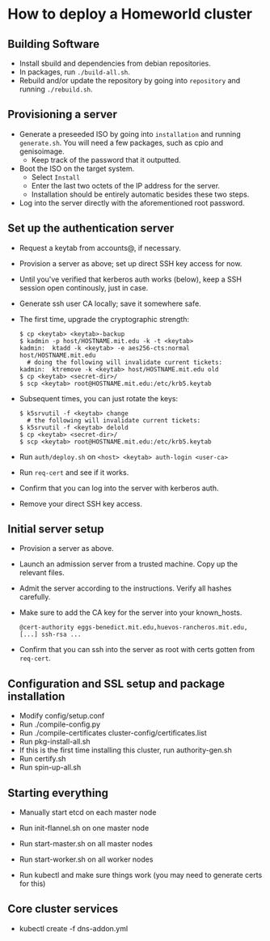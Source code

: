 # How to deploy a Homeworld cluster

## Building Software

 * Install sbuild and dependencies from debian repositories.
 * In packages, run `./build-all.sh`.
 * Rebuild and/or update the repository by going into `repository` and running
   `./rebuild.sh`.

## Provisioning a server

 * Generate a preseeded ISO by going into `installation` and running
   `generate.sh`. You will need a few packages, such as cpio and genisoimage.
   - Keep track of the password that it outputted.
 * Boot the ISO on the target system.
   - Select `Install`
   - Enter the last two octets of the IP address for the server.
   - Installation should be entirely automatic besides these two steps.
 * Log into the server directly with the aforementioned root password.

## Set up the authentication server

 * Request a keytab from accounts@, if necessary.
 * Provision a server as above; set up direct SSH key access for now.
 * Until you've verified that kerberos auth works (below), keep a SSH session
   open continously, just in case.
 * Generate ssh user CA locally; save it somewhere safe.
 * The first time, upgrade the cryptographic strength:

       $ cp <keytab> <keytab>-backup
       $ kadmin -p host/HOSTNAME.mit.edu -k -t <keytab>
       kadmin:  ktadd -k <keytab> -e aes256-cts:normal host/HOSTNAME.mit.edu
         # doing the following will invalidate current tickets:
       kadmin:  ktremove -k <keytab> host/HOSTNAME.mit.edu old
       $ cp <keytab> <secret-dir>/
       $ scp <keytab> root@HOSTNAME.mit.edu:/etc/krb5.keytab

 * Subsequent times, you can just rotate the keys:

       $ k5srvutil -f <keytab> change
         # the following will invalidate current tickets:
       $ k5srvutil -f <keytab> delold
       $ cp <keytab> <secret-dir>/
       $ scp <keytab> root@HOSTNAME.mit.edu:/etc/krb5.keytab

 * Run `auth/deploy.sh` on `<host> <keytab> auth-login <user-ca>`
 * Run `req-cert` and see if it works.
 * Confirm that you can log into the server with kerberos auth.
 * Remove your direct SSH key access.

## Initial server setup

 * Provision a server as above.
 * Launch an admission server from a trusted machine. Copy up the relevant files.
 * Admit the server according to the instructions. Verify all hashes carefully.
 * Make sure to add the CA key for the server into your known_hosts.

       @cert-authority eggs-benedict.mit.edu,huevos-rancheros.mit.edu,[...] ssh-rsa ...

 * Confirm that you can ssh into the server as root with certs gotten from `req-cert`.

## Configuration and SSL setup and package installation

 * Modify config/setup.conf
 * Run ./compile-config.py
 * Run ./compile-certificates cluster-config/certificates.list <secrets-directory>
 * Run pkg-install-all.sh
 * If this is the first time installing this cluster, run authority-gen.sh
 * Run certify.sh
 * Run spin-up-all.sh

## Starting everything

 * Manually start etcd on each master node
 * Run init-flannel.sh on one master node
 * Run start-master.sh on all master nodes
 * Run start-worker.sh on all worker nodes

 * Run kubectl and make sure things work (you may need to generate certs for this)

## Core cluster services

 * kubectl create -f dns-addon.yml
